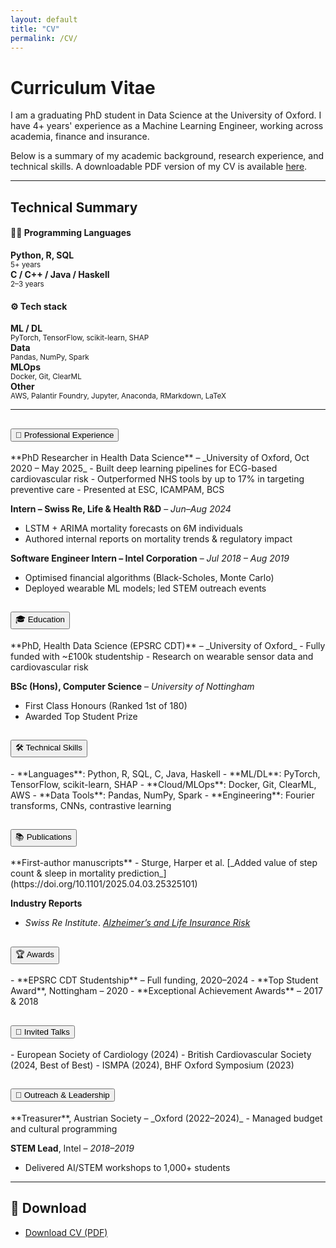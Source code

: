 ```yaml
---
layout: default
title: "CV"
permalink: /CV/
---
```

# Curriculum Vitae 
I am a graduating PhD student in Data Science at the University of Oxford. I have 4+ years' experience as a Machine Learning Engineer, working across academia, finance and insurance. 

Below is a summary of my academic background, research experience, and technical skills. A downloadable PDF version of my CV is available [here](/assets/files/CV.pdf).

<hr>


<h2>Technical Summary</h2>

<h4>🧑‍💻 Programming Languages</h4>
<div class="row text-center mb-4 cv-tech-summary">
  <div class="col-md-3"><strong>Python, R, SQL</strong><br/><small>5+ years</small></div>
  <div class="col-md-3"><strong>C / C++ / Java / Haskell</strong><br/><small>2–3 years</small></div>
</div>

<h4>⚙️ Tech stack</h4>
<div class="row text-center cv-tech-summary">
  <div class="col-md-3"><strong>ML / DL</strong><br/><small>PyTorch, TensorFlow, scikit-learn, SHAP</small></div>
  <div class="col-md-3"><strong>Data</strong><br/><small>Pandas, NumPy, Spark</small></div>
  <div class="col-md-3"><strong>MLOps</strong><br/><small>Docker, Git, ClearML</small></div>
  <div class="col-md-3"><strong>Other</strong><br/><small>AWS, Palantir Foundry, Jupyter, Anaconda, RMarkdown, LaTeX</small></div>
</div>



<hr>

<!-- ✅ Bootstrap Accordion -->
<div class="accordion" id="cvAccordion">

<!-- 💼 Professional Experience -->
<div class="accordion-item mb-5 cv-section">
  <h2 class="accordion-header" id="headingExp">
    <button class="accordion-button collapsed" type="button" data-bs-toggle="collapse" data-bs-target="#collapseExp" aria-expanded="false" aria-controls="collapseExp">
      💼 Professional Experience
    </button>
  </h2>
  <div id="collapseExp" class="accordion-collapse collapse" data-bs-parent="#cvAccordion">
    <div class="accordion-body" markdown="1">
**PhD Researcher in Health Data Science** – _University of Oxford, Oct 2020 – May 2025_  
- Built deep learning pipelines for ECG-based cardiovascular risk  
- Outperformed NHS tools by up to 17% in targeting preventive care  
- Presented at ESC, ICAMPAM, BCS  

**Intern – Swiss Re, Life & Health R&D** – _Jun–Aug 2024_  
- LSTM + ARIMA mortality forecasts on 6M individuals  
- Authored internal reports on mortality trends & regulatory impact  

**Software Engineer Intern – Intel Corporation** – _Jul 2018 – Aug 2019_  
- Optimised financial algorithms (Black-Scholes, Monte Carlo)  
- Deployed wearable ML models; led STEM outreach events
    </div>
  </div>
</div>

<!-- 🎓 Education -->
<div class="accordion-item mb-5 cv-section">
  <h2 class="accordion-header" id="headingEdu">
    <button class="accordion-button collapsed" type="button" data-bs-toggle="collapse" data-bs-target="#collapseEdu">
      🎓 Education
    </button>
  </h2>
  <div id="collapseEdu" class="accordion-collapse collapse" data-bs-parent="#cvAccordion">
    <div class="accordion-body" markdown="1">
**PhD, Health Data Science (EPSRC CDT)** – _University of Oxford_  
- Fully funded with ~£100k studentship  
- Research on wearable sensor data and cardiovascular risk  

**BSc (Hons), Computer Science** – _University of Nottingham_  
- First Class Honours (Ranked 1st of 180)  
- Awarded Top Student Prize
    </div>
  </div>
</div>

<!-- 🛠️ Technical Skills -->
<div class="accordion-item mb-5 cv-section">
  <h2 class="accordion-header" id="headingSkills">
    <button class="accordion-button collapsed" type="button" data-bs-toggle="collapse" data-bs-target="#collapseSkills">
      🛠️ Technical Skills
    </button>
  </h2>
  <div id="collapseSkills" class="accordion-collapse collapse" data-bs-parent="#cvAccordion">
    <div class="accordion-body" markdown="1">
- **Languages**: Python, R, SQL, C, Java, Haskell  
- **ML/DL**: PyTorch, TensorFlow, scikit-learn, SHAP  
- **Cloud/MLOps**: Docker, Git, ClearML, AWS  
- **Data Tools**: Pandas, NumPy, Spark  
- **Engineering**: Fourier transforms, CNNs, contrastive learning
    </div>
  </div>
</div>

<!-- 📚 Publications -->
<div class="accordion-item mb-5 cv-section">
  <h2 class="accordion-header" id="headingPubs">
    <button class="accordion-button collapsed" type="button" data-bs-toggle="collapse" data-bs-target="#collapsePubs">
      📚 Publications
    </button>
  </h2>
  <div id="collapsePubs" class="accordion-collapse collapse" data-bs-parent="#cvAccordion">
    <div class="accordion-body" markdown="1">
**First-author manuscripts**  
- Sturge, Harper et al. [_Added value of step count & sleep in mortality prediction_](https://doi.org/10.1101/2025.04.03.25325101)  

**Industry Reports**  
- *Swiss Re Institute*. [_Alzheimer’s and Life Insurance Risk_](https://www.swissre.com/reinsurance/insights/alzheimers-disease-growing-development.html)
    </div>
  </div>
</div>

<!-- 🏆 Awards -->
<div class="accordion-item mb-5 cv-section">
  <h2 class="accordion-header" id="headingAwards">
    <button class="accordion-button collapsed" type="button" data-bs-toggle="collapse" data-bs-target="#collapseAwards">
      🏆 Awards
    </button>
  </h2>
  <div id="collapseAwards" class="accordion-collapse collapse" data-bs-parent="#cvAccordion">
    <div class="accordion-body" markdown="1">
- **EPSRC CDT Studentship** – Full funding, 2020–2024  
- **Top Student Award**, Nottingham – 2020  
- **Exceptional Achievement Awards** – 2017 & 2018
    </div>
  </div>
</div>

<!-- 🎤 Invited Talks -->
<div class="accordion-item mb-5 cv-section">
  <h2 class="accordion-header" id="headingTalks">
    <button class="accordion-button collapsed" type="button" data-bs-toggle="collapse" data-bs-target="#collapseTalks">
      🎤 Invited Talks
    </button>
  </h2>
  <div id="collapseTalks" class="accordion-collapse collapse" data-bs-parent="#cvAccordion">
    <div class="accordion-body" markdown="1">
- European Society of Cardiology (2024)  
- British Cardiovascular Society (2024, Best of Best)  
- ISMPA (2024), BHF Oxford Symposium (2023)
    </div>
  </div>
</div>

<!-- 🤝 Outreach -->
<div class="accordion-item mb-5 cv-section">
  <h2 class="accordion-header" id="headingOutreach">
    <button class="accordion-button collapsed" type="button" data-bs-toggle="collapse" data-bs-target="#collapseOutreach">
      🤝 Outreach & Leadership
    </button>
  </h2>
  <div id="collapseOutreach" class="accordion-collapse collapse" data-bs-parent="#cvAccordion">
    <div class="accordion-body" markdown="1">
**Treasurer**, Austrian Society – _Oxford (2022–2024)_  
- Managed budget and cultural programming  

**STEM Lead**, Intel – _2018–2019_  
- Delivered AI/STEM workshops to 1,000+ students
    </div>
  </div>
</div>

</div> <!-- End Accordion -->

<div class="mt-5"></div>

<hr>

## 📄 Download

- [Download CV (PDF)](/assets/files/CV.pdf)